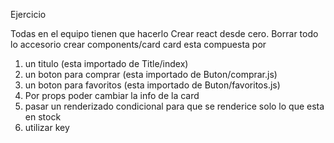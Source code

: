 Ejercicio

Todas en el equipo tienen que hacerlo
Crear react desde cero.
Borrar todo lo accesorio
crear components/card 
card esta compuesta por

1. un titulo (esta importado de Title/index)
2. un boton para comprar (esta importado de Buton/comprar.js)
3. un boton para favoritos (esta importado de Buton/favoritos.js)
4. Por props poder cambiar la info de la card
5. pasar un renderizado condicional para que se renderice solo lo que esta en stock
6. utilizar key
